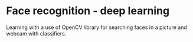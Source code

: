 # Face recognition - deep learning
Learning with a use of OpenCV library for searching faces in a picture and webcam with classifiers.
